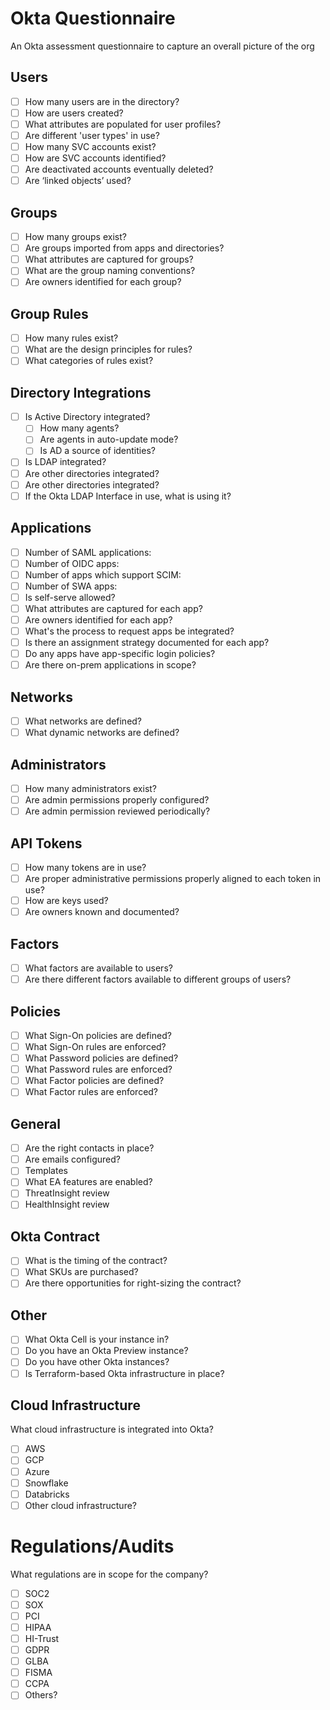 # Okta Questionnaire
An Okta assessment questionnaire to capture an overall picture of the org

## Users
- [ ] How many users are in the directory?
- [ ] How are users created?
- [ ] What attributes are populated for user profiles?
- [ ] Are different 'user types' in use?
- [ ] How many SVC accounts exist?
- [ ] How are SVC accounts identified?
- [ ] Are deactivated accounts eventually deleted?
- [ ] Are ‘linked objects’ used?

## Groups
- [ ] How many groups exist?
- [ ] Are groups imported from apps and directories?
- [ ] What attributes are captured for groups?
- [ ] What are the group naming conventions?
- [ ] Are owners identified for each group?

## Group Rules
- [ ] How many rules exist?
- [ ] What are the design principles for rules?
- [ ] What categories of rules exist?

## Directory Integrations
- [ ] Is Active Directory integrated?
    - [ ] How many agents?
    - [ ] Are agents in auto-update mode?
    - [ ] Is AD a source of identities?
- [ ] Is LDAP integrated?
- [ ] Are other directories integrated?
- [ ] Are other directories integrated?
- [ ] If the Okta LDAP Interface in use, what is using it?

## Applications
- [ ] Number of SAML applications: 
- [ ] Number of OIDC apps: 
- [ ] Number of apps which support SCIM:
- [ ] Number of SWA apps:
- [ ] Is self-serve allowed?
- [ ] What attributes are captured for each app?
- [ ] Are owners identified for each app?
- [ ] What's the process to request apps be integrated?
- [ ] Is there an assignment strategy documented for each app?
- [ ] Do any apps have app-specific login policies?
- [ ] Are there on-prem applications in scope?

## Networks
- [ ] What networks are defined?
- [ ] What dynamic networks are defined?

## Administrators
- [ ] How many administrators exist?
- [ ] Are admin permissions properly configured?
- [ ] Are admin permission reviewed periodically?

## API Tokens
- [ ] How many tokens are in use?
- [ ] Are proper administrative permissions properly aligned to each token in use?
- [ ] How are keys used?
- [ ] Are owners known and documented?

## Factors
- [ ] What factors are available to users?
- [ ] Are there different factors available to different groups of users?

## Policies
- [ ] What Sign-On policies are defined?
- [ ] What Sign-On rules are enforced?
- [ ] What Password policies are defined?
- [ ] What Password rules are enforced?
- [ ] What Factor policies are defined?
- [ ] What Factor rules are enforced?

## General
- [ ] Are the right contacts in place?
- [ ] Are emails configured?
- [ ] Templates 
- [ ] What EA features are enabled?
- [ ] ThreatInsight review
- [ ] HealthInsight review

## Okta Contract
- [ ] What is the timing of the contract?
- [ ] What SKUs are purchased?
- [ ] Are there opportunities for right-sizing the contract?

## Other
- [ ] What Okta Cell is your instance in?
- [ ] Do you have an Okta Preview instance?
- [ ] Do you have other Okta instances?
- [ ] Is Terraform-based Okta infrastructure in place?

## Cloud Infrastructure
What cloud infrastructure is integrated into Okta?
- [ ] AWS
- [ ] GCP
- [ ] Azure
- [ ] Snowflake
- [ ] Databricks
- [ ] Other cloud infrastructure?

# Regulations/Audits

What regulations are in scope for the company?
- [ ] SOC2
- [ ] SOX
- [ ] PCI
- [ ] HIPAA
- [ ] HI-Trust
- [ ] GDPR
- [ ] GLBA
- [ ] FISMA
- [ ] CCPA
- [ ] Others?
